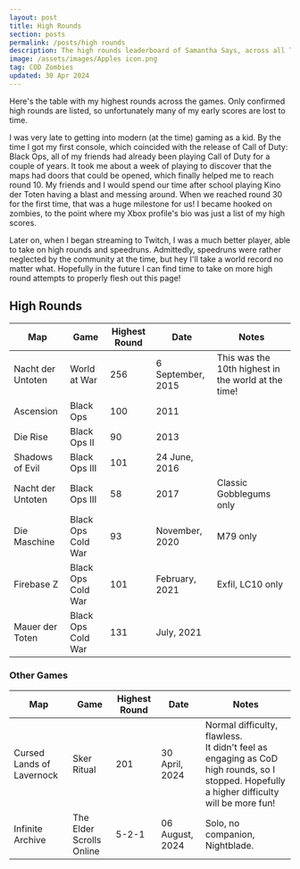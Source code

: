 ```yaml
---
layout: post
title: High Rounds
section: posts
permalink: /posts/high rounds
description: The high rounds leaderboard of Samantha Says, across all Treyarch Call of Duty titles.
image: /assets/images/Apples icon.png
tag: COD Zombies
updated: 30 Apr 2024
---
```


Here's the table with my highest rounds across the games. Only confirmed high rounds are listed, so unfortunately many of my early scores are lost to time.

I was very late to getting into modern (at the time) gaming as a kid. By the time I got my first console, which coincided with the release of Call of Duty: Black Ops, all of my friends had already been playing Call of Duty for a couple of years. It took me about a week of playing to discover that the maps had doors that could be opened, which finally helped me to reach round 10. My friends and I would spend our time after school playing Kino der Toten having a blast and messing around. When we reached round 30 for the first time, that was a huge milestone for us! I became hooked on zombies, to the point where my Xbox profile's bio was just a list of my high scores.

Later on, when I began streaming to Twitch, I was a much better player, able to take on high rounds and speedruns. Admittedly, speedruns were rather neglected by the community at the time, but hey I'll take a world record no matter what. Hopefully in the future I can find time to take on more high round attempts to properly flesh out this page!

<h2>High Rounds</h2>

<table class="modlist">
    <thead>
    <tr>
        <th>Map</th>
        <th>Game</th>
        <th>Highest Round</th>
        <th>Date</th>
        <th>Notes</th>
    </tr>
    </thead>
    <tr>
        <td>Nacht der Untoten</td>
        <td>World at War</td>
        <td>256</td>
        <td>6 September, 2015</td>
        <td>This was the 10th highest in the world at the time!</td>
    </tr>
    <tr>
        <td>Ascension</td>
        <td>Black Ops</td>
        <td>100</td>
        <td>2011</td>
        <td></td>
    </tr>
    <tr>
        <td>Die Rise</td>
        <td>Black Ops II</td>
        <td>90</td>
        <td>2013</td>
        <td></td>
    </tr>
    <tr>
        <td>Shadows of Evil</td>
        <td>Black Ops III</td>
        <td>101</td>
        <td>24 June, 2016</td>
        <td></td>
    </tr>
    <tr>
        <td>Nacht der Untoten</td>
        <td>Black Ops III</td>
        <td>58</td>
        <td>2017</td>
        <td>Classic Gobblegums only</td>
    </tr>
    <tr>
        <td>Die Maschine</td>
        <td>Black Ops Cold War</td>
        <td>93</td>
        <td>November, 2020</td>
        <td>M79 only</td>
    </tr>
    <tr>
        <td>Firebase Z</td>
        <td>Black Ops Cold War</td>
        <td>101</td>
        <td>February, 2021</td>
        <td>Exfil, LC10 only</td>
    </tr>
    <tr>
        <td>Mauer der Toten</td>
        <td>Black Ops Cold War</td>
        <td>131</td>
        <td>July, 2021</td>
        <td></td>
    </tr>
</table>

<h3>Other Games</h3>

<table class="modlist">
    <thead>
    <tr>
        <th>Map</th>
        <th>Game</th>
        <th>Highest Round</th>
        <th>Date</th>
        <th>Notes</th>
    </tr>
    </thead>
    <tr>
        <td>Cursed Lands of Lavernock</td>
        <td>Sker Ritual</td>
        <td>201</td>
        <td>30 April, 2024</td>
        <td>Normal difficulty, flawless.<br>It didn't feel as engaging as CoD high rounds, so I stopped. Hopefully a higher difficulty will be more fun!</td>
    </tr>
    <tr>
        <td>Infinite Archive</td>
        <td>The Elder Scrolls Online</td>
        <td>5-2-1</td>
        <td>06 August, 2024</td>
        <td>Solo, no companion, Nightblade.</td>
</table>